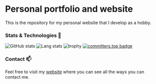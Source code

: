 # Personal portfolio and website
This is the repository for my personal website that I develop as a hobby.

### Stats & Technologies 🔭
![GitHub stats][github-stats]
![Lang stats][lang-stats-api]
![trophy][trophy-api]
[![committers.top badge](https://user-badge.committers.top/estonia_private/JJaks.svg)](https://user-badge.committers.top/estonia_private/JJaks)

[profile-link]: https://github.com/JJaks
[github-stats]: https://github-readme-stats.vercel.app/api?username=jjaks&show_icons=true&count_private=true&include_all_commits=true&hide_border=true&theme=dark&bg_color=00000000&hide=stars
[lang-stats-api]: https://github-readme-stats.vercel.app/api/top-langs/?username=jjaks&layout=compact&langs_count=8&hide_border=true&theme=dark&bg_color=00000000
[trophy-api]: https://github-profile-trophy.vercel.app/?username=jjaks&theme=gruvbox&no-bg=true&column=8&no-frame=true&row=3


### Contact 📫
Feel free to visit my [website](https://jaagop.eu/) where you can see all the ways you can contact me.